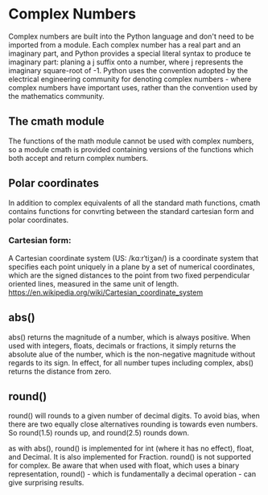 # Complex Numbers

Complex numbers are built into the Python language and don't need to be imported from a module.  Each complex number has a real part and an imaginary part, and Python provides a special literal syntax to produce te imaginary part: planing a j suffix onto a number, where j represents the imaginary square-root of -1.  Python uses the convention adopted by the electrical engineering community for denoting complex numbers - where complex numbers have important uses, rather than the convention used by the mathematics community.

## The cmath module

The functions of the math module cannot be used with complex numbers, so a module cmath is provided containing versions of the functions which both accept and return complex numbers.

## Polar coordinates

In addition to complex equivalents of all the standard math functions, cmath contains functions for convrting between the standard cartesian form and polar coordinates.

### Cartesian form:

A Cartesian coordinate system (US: /kɑːrˈtiʒən/) is a coordinate system that specifies each point uniquely in a plane by a set of numerical coordinates, which are the signed distances to the point from two fixed perpendicular oriented lines, measured in the same unit of length.  https://en.wikipedia.org/wiki/Cartesian_coordinate_system

## abs()

abs() returns the magnitude of a number, which is always positive.  When used with integers, floats, decimals or fractions, it simply returns the absolute alue of the number, which is the non-negative magnitude without regards to its sign.  In effect, for all number tupes including complex, abs() returns the distance from zero.

## round()

round() will rounds to a given number of decimal digits.  To avoid bias, when there are two equally close alternatives rounding is towards even numbers.  So round(1.5) rounds up, and round(2.5) rounds down.

as with abs(), round() is implemented for int (where it has no effect), float, and Decimal.  It is also implemented for Fraction.  round() is not supported for complex.  Be aware that when used with float, which uses a binary representation, round() - which is fundamentally a decimal operation - can give surprising results.